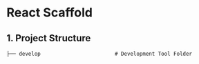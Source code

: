 # React Scaffold

## 1. Project Structure

```
├── develop                        # Development Tool Folder

```



